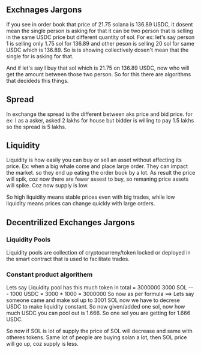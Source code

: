 ## Exchnages Jargons
If you see in order book that price of 21.75 solana is 136.89 USDC, it dosent mean the single person is asking for that 
it can be two person that is selling in the same USDC price but different quantity of sol. For ex: let's say person 1 
is selling only 1.75 sol for 136.89 and other peson is selling 20 sol for same USDC which is 136.89. So is is showing 
collectively dosen't mean that the single for is asking for that. 

And if let's say I buy that sol which is 21.75 on 136.89 USDC, now who will get the amount between those two person. So 
for this there are algorithms that decideds this things.

## Spread 
In exchange the spread is the different between aks price and bid price. for ex: I as a asker, asked 2 lakhs for house
but bidder is willing to pay 1.5 lakhs so the spread is 5 lakhs. 

## Liquidity
Liquidity is how easily you can buy or sell an asset without affecting its price.
Ex: when a big whale come and place large order. They can impact the market.  so they end up eating the order book by a lot. As result the price will spik, coz now there are fewer assest to buy, so remaning price assets will spike. Coz  now supply is low.

So high liquidity means stable prices even with big trades, while low liquidity means prices can change quickly with large orders.

## Decentrilized Exchanges Jargons

### Liquidity Pools 
Liquidity pools are collection of cryptocurreny/token locked or deployed in the smart contract that is used to facilitate trades.

### Constant product algorithem
Lets say Liquidity pool has this much token in total = 3000000
3000 SOL --- 1000 USDC = 3000 * 1000 = 3000000
So now as per formula ==> Lets say someone came and make sol up to 3001 SOL now we have to decrese USDC to make liquidity constant. So now given/added one sol, now how much USDC you can pool out is 1.666. So one sol you are getting for 1.666 USDC.

So now if SOL is lot of supply the price of SOL will decrease and same with otheres tokens.
Same lot of people are buying solan a lot, then SOL price will go up, coz supply is less.





